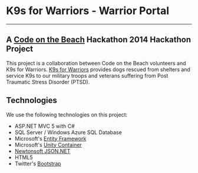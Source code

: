 # K9s for Warriors - Warrior Portal #

----------


## A [Code on the Beach](http://www.codeonthebeach.com "Code on the Beach") Hackathon 2014 Hackathon Project ##


This project is a collaboration between Code on the Beach volunteers and K9s for Warriors.
[
K9s for Warriors](http://www.k9sforwarriors.org "K9s for Warriors") provides dogs rescued from shelters and service K9s to our military troops and veterans suffering from Post Traumatic Stress Disorder (PTSD).


## Technologies ##
We use the following technologies on this project:
- ASP.NET MVC 5 with C#
- SQL Server / Windows Azure SQL Database
- Microsoft's [Entity Framework](http://msdn.microsoft.com/en-us/data/ef.aspx "Entity Framework")
- Microsoft's [Unity Container](http://msdn.microsoft.com/en-us/data/ef.aspx "Unity Container")
- [Newtonsoft JSON.NET](http://james.newtonking.com/json "Newtonsoft Json.NET")
- HTML5
- Twitter's [Bootstrap](http://www.getbootstrap.com "Bootstrap")

